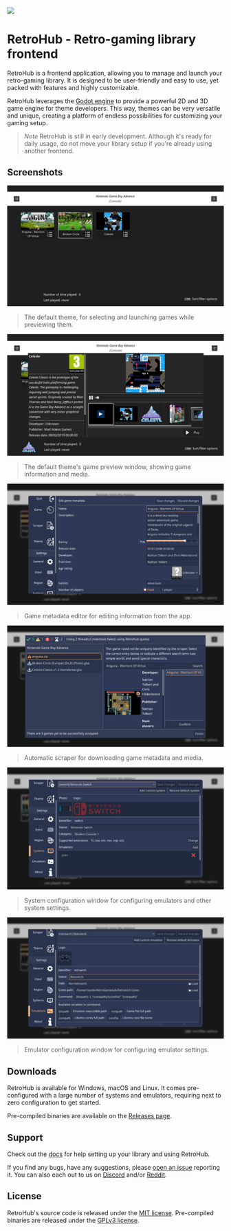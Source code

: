 <img src="https://raw.githubusercontent.com/retrohub-org/retrohub/main/icon.png" width=15%>

# RetroHub - Retro-gaming library frontend

RetroHub is a frontend application, allowing you to manage and launch your retro-gaming library. It is designed to be user-friendly and easy to use, yet packed with features and highly customizable.

RetroHub leverages the [Godot engine](https://godotengine.org/) to provide a powerful 2D and 3D game engine for theme developers. This way, themes can be very versatile and unique, creating a platform of endless possibilities for customizing your gaming setup.

> *Note*
> RetroHub is still in early development. Although it's ready for daily usage, do not move your library setup if you're already using another frontend.

## Screenshots
![RetroHub - Main Screen](github_media/ss1.png)
> The default theme, for selecting and launching games while previewing them.

![RetroHub - Game Preview Window](github_media/ss2.png)
> The default theme's game preview window, showing game information and media.

![RetroHub - Edit Game Preview](github_media/ss3.png)
> Game metadata editor for editing information from the app.

![RetroHub - Automatic Scraper](github_media/ss4.png)
> Automatic scraper for downloading game metadata and media.

![RetroHub - Configure System](github_media/ss5.png)
> System configuration window for configuring emulators and other system settings.

![RetroHub - Configure Emulator](github_media/ss6.png)
> Emulator configuration window for configuring emulator settings.

## Downloads

RetroHub is available for Windows, macOS and Linux. It comes pre-configured with a large number of systems and emulators, requiring next to zero configuration to get started.

Pre-compiled binaries are available on the [Releases page](https://github.com/retrohub-org/retrohub/releases).

## Support

Check out the [docs](https://retrohub.readthedocs.io/en/latest/) for help setting up your library and using RetroHub.

If you find any bugs, have any suggestions, please [open an issue](https://github.com/retrohub-org/retrohub/issues) reporting it. You can also each out to us on [Discord](https://discord.gg/ZyunJshWG4) and/or [Reddit](https://www.reddit.com/r/RetroHub/).

## License

RetroHub's source code is released under the [MIT license](LICENSE). Pre-compiled binaries are released under the [GPLv3 license](LICENSE_BINARY).
